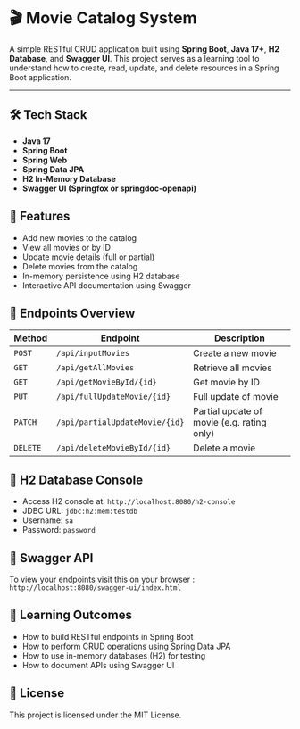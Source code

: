# 🎬 Movie Catalog System

A simple RESTful CRUD application built using **Spring Boot**, **Java 17+**, **H2 Database**, and **Swagger UI**. This project serves as a learning tool to understand how to create, read, update, and delete resources in a Spring Boot application.

---

## 🛠 Tech Stack

- **Java 17**
- **Spring Boot**
- **Spring Web**
- **Spring Data JPA**
- **H2 In-Memory Database**
- **Swagger UI (Springfox or springdoc-openapi)**


## 🚀 Features

- Add new movies to the catalog
- View all movies or by ID
- Update movie details (full or partial)
- Delete movies from the catalog
- In-memory persistence using H2 database
- Interactive API documentation using Swagger

## 📁 Endpoints Overview

| Method | Endpoint | Description |
|--------|----------|-------------|
| `POST` | `/api/inputMovies` | Create a new movie |
| `GET` | `/api/getAllMovies` | Retrieve all movies |
| `GET` | `/api/getMovieById/{id}` | Get movie by ID |
| `PUT` | `/api/fullUpdateMovie/{id}` | Full update of movie |
| `PATCH` | `/api/partialUpdateMovie/{id}` | Partial update of movie (e.g. rating only) |
| `DELETE` | `/api/deleteMovieById/{id}` | Delete a movie |


## 🧪 H2 Database Console

- Access H2 console at: `http://localhost:8080/h2-console`
- JDBC URL: `jdbc:h2:mem:testdb`
- Username: `sa`
- Password: `password`

## 📓 Swagger API
To view your endpoints visit this on your browser : 
``` http://localhost:8080/swagger-ui/index.html ``` 

## 🎯 Learning Outcomes

- How to build RESTful endpoints in Spring Boot
- How to perform CRUD operations using Spring Data JPA
- How to use in-memory databases (H2) for testing
- How to document APIs using Swagger UI

## 📜 License

This project is licensed under the MIT License.

